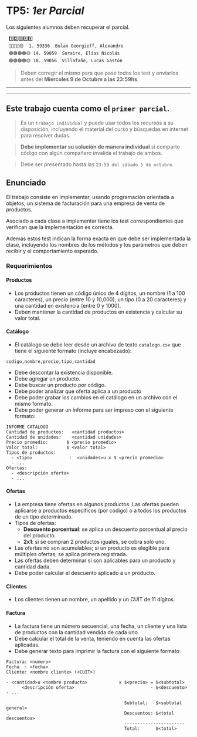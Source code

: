 # TP5: *1er Parcial*


Los siguientes alumnos deben recuperar el parcial.
```
 1️⃣2️⃣3️⃣4️⃣5️⃣
 🔴🔴🔴🔴🟡  1. 59336  Bulan Georgieff, Alexandre              
 🟢🟢🟢🟢🟡 14. 59059  Soraire, Elías Nicolás                  
 🟢🟢🟢🟢🟡 18. 59056  Villafañe, Lucas Gastón                 
```
> 
> Deben corregir el mismo para que pase todos los test y enviarlos antes del 
> **Miercoles 9 de Octubre a las 23:59hs**.
> 

------
------


## Este trabajo cuenta como el `primer parcial`.

>  
> Es un `trabajo individual` y puede usar todos los recursos a su disposición, incluyendo el material del curso y búsquedas en internet para resolver dudas. 

> **Debe implementar su solución de manera individual** si comparte código con algún compañero invalida el trabajo de ambos.

> Debe ser presentado hasta las `23:59 del sábado 5 de octubre`.
> 

## Enunciado

El trabajo consiste en implementar, usando programación orientada a objetos, un sistema de facturación para una empresa de venta de productos.

Asociado a cada clase a implementar tiene los test correspondientes que verifican que la implementación es correcta.

Ademas estos test indican la forma exacta en que debe ser implementada la clase, incluyendo los nombres de los métodos y los parámetros que deben recibir y el comportamiento esperado.


### Requerimientos

#### Productos

- Los productos tienen un código único de 4 dígitos, un nombre (1 a 100 caracteres), un precio (entre 10 y 10,000), un tipo (0 a 20 caracteres) y una cantidad en existencia (entre 0 y 1000).
- Deben mantener la cantidad de productos en existencia y calcular su valor total.

#### Catálogo

- El catálogo se debe leer desde un archivo de texto `catalogo.csv` que tiene el siguiente formato (incluye encabezado):

```text 
codigo,nombre,precio,tipo,cantidad
```

- Debe descontar la existencia disponible.
- Debe agregar un producto.
- Debe buscar un producto por código.
- Debe poder analizar que oferta aplica a un producto
- Debe poder grabar los cambios en el catálogo en un archivo con el mismo formato.
- Debe poder generar un informe para ser impreso con el siguiente formato:

```text
INFORME CATALOGO 
Cantidad de productos:   <cantidad productos>
Cantidad de unidades:    <cantidad unidades>
Precio promedio:       $ <precio promedio>
Valor total:           $ <valor total>
Tipos de productos: 
  - <tipo>              :  <unidades>u x $ <precio promedio>
  - ...
Ofertas:
  - <descripción oferta>
  - ...
```

#### Ofertas

- La empresa tiene ofertas en algunos productos. Las ofertas pueden aplicarse a productos específicos (por código) o a todos los productos de un tipo determinado.
- Tipos de ofertas:
  - **Descuento porcentual**: se aplica un descuento porcentual al precio del producto.
  - **2x1**: si se compran 2 productos iguales, se cobra solo uno.
- Las ofertas no son acumulables; si un producto es elegible para múltiples ofertas, se aplica primera registrada. 
- Las ofertas deben determinar si son aplicables para un producto y cantidad dada.
- Debe poder calcular el descuento aplicado a un producto.

#### Clientes

- Los clientes tienen un nombre, un apellido y un CUIT de 11 dígitos.

#### Factura

- La factura tiene un número secuencial, una fecha, un cliente y una lista de productos con la cantidad vendida de cada uno.
- Debe calcular el total de la venta, teniendo en cuenta las ofertas aplicadas.
- Debe generar texto para imprimir la factura con el siguiente formato:
```text
Factura: <numero>
Fecha  : <fecha>
Cliente: <nombre cliente> (<CUIT>)

- <cantidad>u <nombre producto>            x $<precio> = $<subtotal>
      <descripción oferta>                             - $<descuento>
- ...

                                             Subtotal:   $<subtotal general>
                                             Descuentos: $<total descuentos>
                                             -----------------------
                                             Total:      $<total>
```

